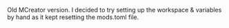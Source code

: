 Old MCreator version. I decided to try setting up the workspace & variables by hand as it kept resetting the mods.toml file.

